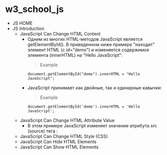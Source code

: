 # w3_school_js

- JS HOME
- JS Introduction
    - JavaScript Can Change HTML Content
        - Одним из многих HTML-методов JavaScript является getElementById(). В
            приведенном ниже примере "находит" элемент HTML (с id="demo") и
            изменяется содержимое элемента (innerHTML) на "Hello JavaScript":
            > Example
            ```
            document.getElementById("demo").innerHTML = "Hello JavaScript";
            ```
        - JavaScript принимает как двойные, так и одинарные кавычки:
            > Example
            ```
            document.getElementById('demo').innerHTML = 'Hello JavaScript';
            ```
    - JavaScript Can Change HTML Attribute Value
        - В этом примере JavaScript изменяет значение атрибута src (source) тега
            <img>:
    - JavaScript Can Change HTML Style (CSS)
    - JavaScript Can Hide HTML Elements
    - JavaScript Can Show HTML Elements
